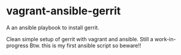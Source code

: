 vagrant-ansible-gerrit
======================

A an ansible playbook to install gerrit.

Clean simple setup of gerrit with vagrant and ansible. Still a work-in-progress
Btw. this is my first ansible script so beware!!


